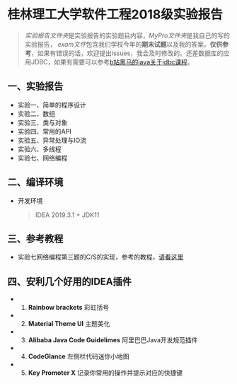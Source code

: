 # 桂林理工大学软件工程2018级实验报告

> *实验报告文件夹*是实验报告的实验题目内容，*MyPro文件夹*是我自己的写的实验报告， *exam文件*包含我们学校今年的**期末试题**以及我的答案。__仅供参考__，如果有错误的话，欢迎提出issues，我会及时修改的。还差数据库的应用JDBC，如果有需要可以参考[b站黑马的java关于jdbc课程](https://www.bilibili.com/video/BV1x4411D7Bx?from=search&seid=13295653961285344193)。


## 一、实验报告
  * 实验一、简单的程序设计
  * 实验二、数组
  * 实验三、类与对象
  * 实验四、常用的API
  * 实验五、异常处理与IO流
  * 实验六、多线程
  * 实验七、网络编程

## 二、编译环境
  * 开发环境
    > IDEA 2019.3.1 + JDK11

## 三、参考教程
   * 实验七网络编程第三题的C/S的实现，参考的教程，[请看这里](https://www.cnblogs.com/wuyida/p/6300350.html)

## 四、安利几个好用的IDEA插件
* 1. **Rainbow brackets**     彩虹括号
* 2. **Material Theme UI**    主题美化
* 3. **Alibaba Java Code Guidelimes**    阿里巴巴Java开发规范插件
* 4. **CodeGlance**        左侧栏代码迷你小地图
* 5. **Key Promoter X**    记录你常用的操作并提示对应的快捷键

